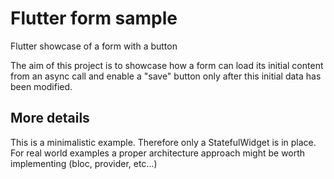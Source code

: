 # Flutter form sample

Flutter showcase of a form with a button

The aim of this project is to showcase how a form can load its initial content from an async call
and enable a "save" button only after this initial data has been modified.

## More details

This is a minimalistic example. Therefore only a StatefulWidget is in place. For real world examples
a proper architecture approach might be worth implementing (bloc, provider, etc...)
